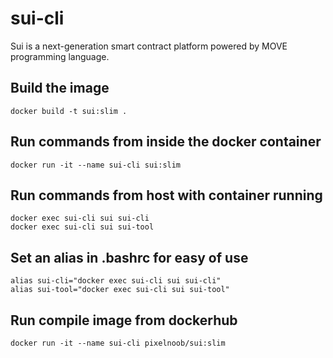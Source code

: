 # sui-cli
Sui is a next-generation smart contract platform powered by MOVE programming language.

## Build the image

    docker build -t sui:slim . 

## Run commands from inside the docker container

    docker run -it --name sui-cli sui:slim

## Run commands from host with container running

    docker exec sui-cli sui sui-cli
    docker exec sui-cli sui sui-tool
    
## Set an alias in .bashrc for easy of use 

    alias sui-cli="docker exec sui-cli sui sui-cli"
    alias sui-tool="docker exec sui-cli sui sui-tool"
    
## Run compile image from dockerhub

    docker run -it --name sui-cli pixelnoob/sui:slim
